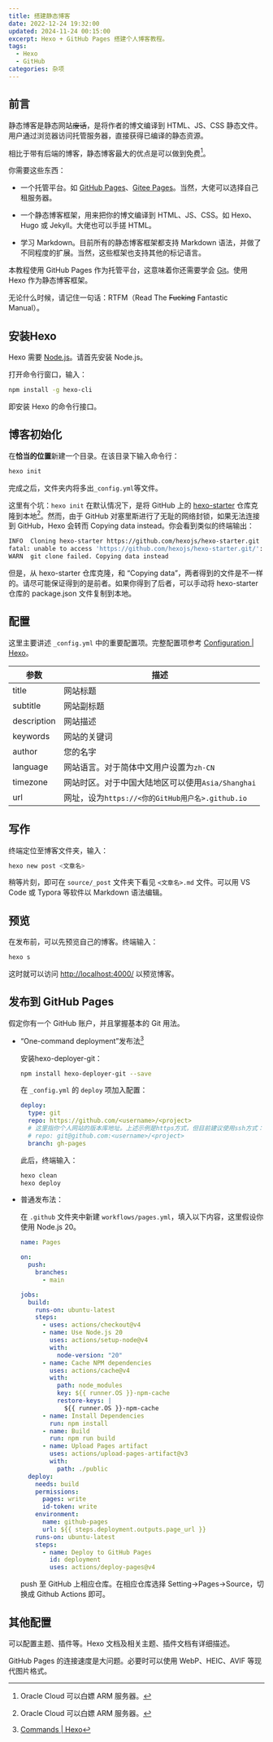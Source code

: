 ```yaml
---
title: 搭建静态博客
date: 2022-12-24 19:32:00
updated: 2024-11-24 00:15:00
excerpt: Hexo + GitHub Pages 搭建个人博客教程。
tags:
  - Hexo
  - GitHub
categories: 杂项
---
```


## 前言

静态博客是静态网站~~废话~~，是将作者的博文编译到 HTML、JS、CSS 静态文件。用户通过浏览器访问托管服务器，直接获得已编译的静态资源。

相比于带有后端的博客，静态博客最大的优点是可以做到免费[^1]。

你需要这些东西：

- 一个托管平台。如 [GitHub Pages](https://pages.github.com/)、[Gitee Pages](https://gitee.com/help/articles/4136)。当然，大佬可以选择自己租服务器。

- 一个静态博客框架，用来把你的博文编译到 HTML、JS、CSS。如 Hexo、Hugo 或 Jekyll。大佬也可以手搓 HTML。

- 学习 Markdown。目前所有的静态博客框架都支持 Markdown 语法，并做了不同程度的扩展。当然，这些框架也支持其他的标记语言。

本教程使用 GitHub Pages 作为托管平台，这意味着你还需要学会 [Git](https://git-scm.com/)。使用 Hexo 作为静态博客框架。

无论什么时候，请记住一句话：RTFM（Read The ~~Fucking~~ Fantastic Manual）。

## 安装Hexo

Hexo 需要 [Node.js](https://nodejs.org/en/)。请首先安装 Node.js。

打开命令行窗口，输入：

```bash
npm install -g hexo-cli
```

即安装 Hexo 的命令行接口。

## 博客初始化

在**恰当的位置**新建一个目录。在该目录下输入命令行：

```bash
hexo init
```

完成之后，文件夹内将多出`_config.yml`等文件。

这里有个坑：`hexo init` 在默认情况下，是将 GitHub 上的 [hexo-starter](https://github.com/hexojs/hexo-starter) 仓库克隆到本地[^1]。然而，由于 GitHub 对塞里斯进行了无耻的网络封锁，如果无法连接到 GitHub，Hexo 会转而 Copying data instead。你会看到类似的终端输出：

```bash
INFO  Cloning hexo-starter https://github.com/hexojs/hexo-starter.git
fatal: unable to access 'https://github.com/hexojs/hexo-starter.git/': OpenSSL SSL_read: Connection was reset, errno 10054
WARN  git clone failed. Copying data instead
```

但是，从 hexo-starter 仓库克隆，和 “Copying data”，两者得到的文件是不一样的。请尽可能保证得到的是前者。如果你得到了后者，可以手动将 hexo-starter 仓库的 package.json 文件复制到本地。

## 配置

这里主要讲述 `_config.yml` 中的重要配置项。完整配置项参考 [Configuration | Hexo](https://hexo.io/docs/configuration.html)。

| 参数        | 描述                                              |
| ----------- | ------------------------------------------------- |
| title       | 网站标题                                          |
| subtitle    | 网站副标题                                        |
| description | 网站描述                                          |
| keywords    | 网站的关键词                                      |
| author      | 您的名字                                          |
| language    | 网站语言。对于简体中文用户设置为`zh-CN`           |
| timezone    | 网站时区。对于中国大陆地区可以使用`Asia/Shanghai` |
| url         | 网址，设为`https://<你的GitHub用户名>.github.io`  |

## 写作

终端定位至博客文件夹，输入：

```bash
hexo new post <文章名>
```

稍等片刻，即可在 `source/_post` 文件夹下看见 `<文章名>.md` 文件。可以用 VS Code 或 Typora 等软件以 Markdown 语法编辑。

## 预览

在发布前，可以先预览自己的博客。终端输入：

```bash
hexo s
```

这时就可以访问 [http://localhost:4000/](http://localhost:4000/) 以预览博客。

## 发布到 GitHub Pages

假定你有一个 GitHub 账户，并且掌握基本的 Git 用法。

- “One-command deployment”发布法[^2]

  安装hexo-deployer-git：

  ```bash
  npm install hexo-deployer-git --save
  ```

  在 `_config.yml` 的 `deploy` 项加入配置：

  ```yaml
  deploy:
    type: git
    repo: https://github.com/<username>/<project>
    # 这里指你个人网站的版本库地址。上述示例是https方式，但目前建议使用ssh方式：
    # repo: git@github.com:<username>/<project>
    branch: gh-pages
  ```

  此后，终端输入：

  ```bash
  hexo clean
  hexo deploy
  ```
- 普通发布法：

  在 `.github` 文件夹中新建 `workflows/pages.yml`，填入以下内容，这里假设你使用 Node.js 20。

  ```yaml
  name: Pages

  on:
    push:
      branches:
        - main

  jobs:
    build:
      runs-on: ubuntu-latest
      steps:
        - uses: actions/checkout@v4
        - name: Use Node.js 20
          uses: actions/setup-node@v4
          with:
            node-version: "20"
        - name: Cache NPM dependencies
          uses: actions/cache@v4
          with:
            path: node_modules
            key: ${{ runner.OS }}-npm-cache
            restore-keys: |
              ${{ runner.OS }}-npm-cache
        - name: Install Dependencies
          run: npm install
        - name: Build
          run: npm run build
        - name: Upload Pages artifact
          uses: actions/upload-pages-artifact@v3
          with:
            path: ./public
    deploy:
      needs: build
      permissions:
        pages: write
        id-token: write
      environment:
        name: github-pages
        url: ${{ steps.deployment.outputs.page_url }}
      runs-on: ubuntu-latest
      steps:
        - name: Deploy to GitHub Pages
          id: deployment
          uses: actions/deploy-pages@v4
  ```

  push 至 GitHub 上相应仓库。在相应仓库选择 Setting->Pages->Source，切换成 Github Actions 即可。

## 其他配置

可以配置主题、插件等。Hexo 文档及相关主题、插件文档有详细描述。

GitHub Pages 的连接速度是大问题。必要时可以使用 WebP、HEIC、AVIF 等现代图片格式。

[^1]: Oracle Cloud 可以白嫖 ARM 服务器。
[^2]: [Commands | Hexo](https://hexo.io/docs/commands.html)
[^3]: [GitHub Pages | Hexo](https://hexo.io/docs/github-pages#One-command-deployment)
